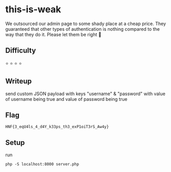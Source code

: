 # this-is-weak

We outsourced our admin page to some shady place at a cheap price. They guaranteed that other types of authentication
is nothing compared to the way that they do it. Please let them be right 🤞

## Difficulty

⭐️️️️️️️️️ ⭐️ ⭐️️️️ ️️⭐️

## Writeup

send custom JSON payload with keys "username" & "password" with value of username being true and value of password being true

## Flag

`HNF{3_eqU4ls_4_d4Y_k33ps_th3_exP1oiT3rS_Aw4y}`

## Setup

run
```
php -S localhost:8000 server.php
```